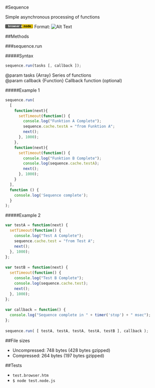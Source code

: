 #Sequence

Simple asynchronous processing of functions

![Support](support.png)
Format: ![Alt Text](url)

##Methods

###sequence.run

#####Syntax

```javascript
sequence.run(tasks [, callback ]);
```
@param tasks {Array} Series of functions    
@param callback {Function} Callback function (optional)

#####Example 1

```javascript
sequence.run(
  [
    function(next){
      setTimeout(function() {
        console.log("Funktion A Complete");
        sequence.cache.testA = "from Funktion A";
        next();
      }, 1000);
    },
    function(next){
      setTimeout(function() {
        console.log("Funktion B Complete");
        console.log(sequence.cache.testA);
        next();
      }, 1000);
    }
  ], 
  function () {
    console.log('Sequence complete'); 
  }
);
```

#####Example 2

```javascript
var testA = function(next) {
  setTimeout(function() {
    console.log("Test A Complete");
    sequence.cache.test = "from Test A";
    next();
  }, 1000);
};

var testB = function(next) {
  setTimeout(function() {
    console.log("Test B Complete");
    console.log(sequence.cache.test);
    next();
  }, 1000);
};

var callback = function() {
  console.log("Sequence complete in " + timer('stop') + " msec");
};

sequence.run( [ testA, testA, testA, testA, testB ], callback );
```

##File sizes
* Uncompressed: 748 bytes (428 bytes gzipped)
* Compressed: 264 bytes (197 bytes gzipped)

##Tests

* `test.browser.htm`
* `$ node test.node.js`


